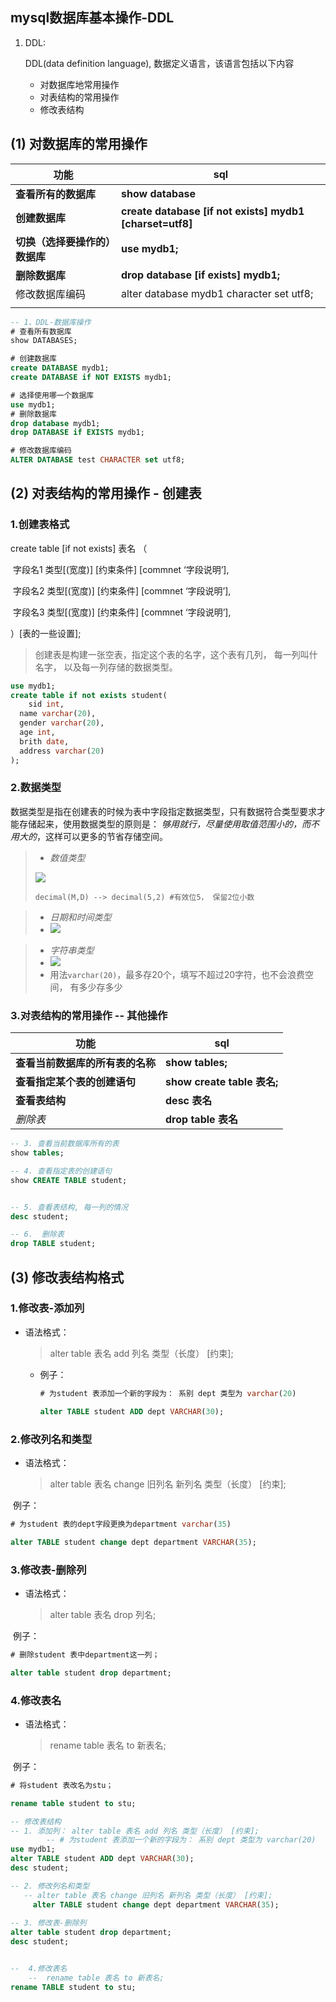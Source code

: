##  mysql数据库基本操作-DDL

1. DDL:

   DDL(data definition language), 数据定义语言，该语言包括以下内容

   - 对数据库地常用操作
   - 对表结构的常用操作
   - 修改表结构

## (1) 对数据库的常用操作

| 功能                           | sql                                                      |
| ------------------------------ | -------------------------------------------------------- |
| **查看所有的数据库**           | **show database**                                        |
| **创建数据库**                 | **create database [if not exists] mydb1 [charset=utf8]** |
| **切换（选择要操作的）数据库** | **use mydb1;**                                           |
| **删除数据库**                 | **drop database [if exists] mydb1;**                     |
| 修改数据库编码                 | alter database mydb1 character set utf8;                 |
|                                |                                                          |

```sql
-- 1、DDL-数据库操作
# 查看所有数据库
show DATABASES;

# 创建数据库
create DATABASE mydb1;
create DATABASE if NOT EXISTS mydb1;

# 选择使用哪一个数据库
use mydb1;
# 删除数据库 
drop database mydb1;
drop DATABASE if EXISTS mydb1;

# 修改数据库编码 
ALTER DATABASE test CHARACTER set utf8;
```



## (2) 对表结构的常用操作 - 创建表

###  1.创建表格式

create table [if not exists] 表名 （

​	字段名1 类型[(宽度)] [约束条件] [commnet ‘字段说明’],

​	字段名2 类型[(宽度)] [约束条件] [commnet ‘字段说明’],

​	字段名3 类型[(宽度)] [约束条件] [commnet ‘字段说明’],

）[表的一些设置];

> 创建表是构建一张空表，指定这个表的名字，这个表有几列， 每一列叫什名字， 以及每一列存储的数据类型。

```sql
use mydb1;
create table if not exists student(
	sid int,
  name varchar(20),
  gender varchar(20),
  age int,
  brith date,
  address varchar(20)
);
```



### 2.数据类型

数据类型是指在创建表的时候为表中字段指定数据类型，只有数据符合类型要求才能存储起来，使用数据类型的原则是： *够用就行，尽量使用取值范围小的，而不用大的*，这样可以更多的节省存储空间。

>- *数值类型*
>
>![](/Users/guohaojin/Desktop/春招-招聘-计算基础总结/数据库/imgs/数值类型.png)
>
>`decimal(M,D) --> decimal(5,2) #有效位5， 保留2位小数`
>
>

>-  *日期和时间类型*
>- ![](/Users/guohaojin/Desktop/春招-招聘-计算基础总结/数据库/imgs/日期类型.png)
>
>

>- *字符串类型*
>- ![](/Users/guohaojin/Desktop/春招-招聘-计算基础总结/数据库/imgs/字符串类型.png)
>- 用法`varchar(20)`，最多存20个，填写不超过20字符，也不会浪费空间， 有多少存多少



### 3.对表结构的常用操作 -- 其他操作

| 功能                             | sql                         |
| -------------------------------- | --------------------------- |
| **查看当前数据库的所有表的名称** | **show tables;**            |
| **查看指定某个表的创建语句**     | **show create table 表名;** |
| **查看表结构**                   | **desc 表名**               |
| *删除表*                         | **drop table 表名**         |

```sql
-- 3. 查看当前数据库所有的表 
show tables;

-- 4. 查看指定表的创建语句 
show CREATE TABLE student;


-- 5. 查看表结构, 每一列的情况  
desc student;

-- 6.  删除表 
drop TABLE student;

```



## (3) 修改表结构格式

###  1.修改表-添加列

- 语法格式：

  > alter table 表名 add 列名 类型（长度） [约束];

  - 例子：

    ```sql
    # 为student 表添加一个新的字段为： 系别 dept 类型为 varchar(20)
    
    alter TABLE student ADD dept VARCHAR(30);
    ```

### 2.修改列名和类型

- 语法格式：

  > alter table 表名 change 旧列名 新列名 类型（长度） [约束];

​	例子：

```sql
# 为student 表的dept字段更换为department varchar(35)

alter TABLE student change dept department VARCHAR(35);
```

### 3.修改表-删除列

- 语法格式：

  > alter table 表名 drop 列名;

​	例子：

```sql
# 删除student 表中department这一列；

alter table student drop department;
```

### 4.修改表名

- 语法格式：

  > rename table 表名 to 新表名;

​	例子：

```sql
# 将student 表改名为stu；

rename table student to stu;
```



```sql
-- 修改表结构 
-- 1. 添加列： alter table 表名 add 列名 类型（长度） [约束];
		-- # 为student 表添加一个新的字段为： 系别 dept 类型为 varchar(20)
use mydb1;
alter TABLE student ADD dept VARCHAR(30);
desc student;

-- 2. 修改列名和类型 
   -- alter table 表名 change 旧列名 新列名 类型（长度） [约束];
	 alter TABLE student change dept department VARCHAR(35);
	 
-- 3. 修改表-删除列
alter table student drop department;
desc student;


--  4.修改表名
	--  rename table 表名 to 新表名;
rename TABLE student to stu; 
```

